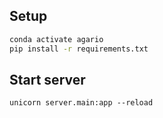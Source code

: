 ## Setup

```bash
conda activate agario
pip install -r requirements.txt
```

## Start server

```
unicorn server.main:app --reload
```


